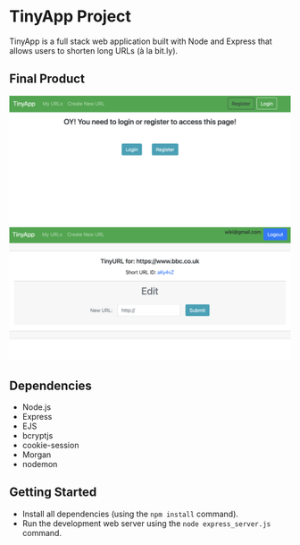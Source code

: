 # TinyApp Project

TinyApp is a full stack web application built with Node and Express that allows users to shorten long URLs (à la bit.ly).

## Final Product

!["Main page"](https://github.com/EstelleWho/tinyapp/blob/master/docs/urls-page.png?raw=true)
!["Tiny URL"](https://github.com/EstelleWho/tinyapp/blob/master/docs/TinyURL.png?raw=true)


## Dependencies

- Node.js
- Express
- EJS
- bcryptjs
- cookie-session
- Morgan
- nodemon

## Getting Started

- Install all dependencies (using the `npm install` command).
- Run the development web server using the `node express_server.js` command.
